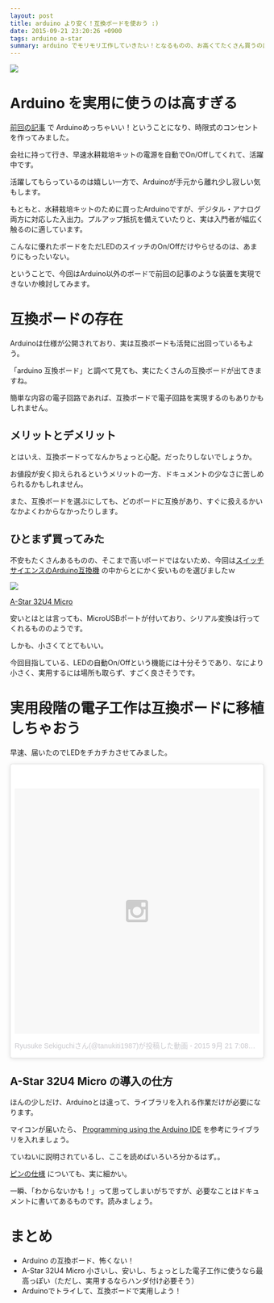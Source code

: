 ```yaml
---
layout: post
title: arduino より安く！互換ボードを使おう :)
date: 2015-09-21 23:20:26 +0900
tags: arduino a-star
summary: arduino でモリモリ工作していきたい！となるものの、お高くてたくさん買うのはちょっと。。ってなりますよね。 a-star というボードが arduino と互換性を持っており、とても安く手に入るので、今回はそのボードを使っていこうぜ！という話です。
---
```

![](
https://skim.milk200.cc/20150921_a_star/astar.jpg)

# Arduino を実用に使うのは高すぎる

[前回の記事](http://blog.tanukiti1987.com/blog/2015/09/17/arduino/) で Arduinoめっちゃいい！ということになり、時限式のコンセントを作ってみました。

会社に持って行き、早速水耕栽培キットの電源を自動でOn/Offしてくれて、活躍中です。

活躍してもらっているのは嬉しい一方で、Arduinoが手元から離れ少し寂しい気もします。

もともと、水耕栽培キットのために買ったArduinoですが、デジタル・アナログ両方に対応した入出力。プルアップ抵抗を備えていたりと、実は入門者が幅広く触るのに適しています。

こんなに優れたボードをただLEDのスイッチのOn/Offだけやらせるのは、あまりにもったいない。

ということで、今回はArduino以外のボードで前回の記事のような装置を実現できないか検討してみます。

# 互換ボードの存在

Arduinoは仕様が公開されており、実は互換ボードも活発に出回っているもよう。

「arduino 互換ボード」と調べて見ても、実にたくさんの互換ボードが出てきますね。

簡単な内容の電子回路であれば、互換ボードで電子回路を実現するのもありかもしれません。

## メリットとデメリット

とはいえ、互換ボードってなんかちょっと心配。だったりしないでしょうか。

お値段が安く抑えられるというメリットの一方、ドキュメントの少なさに苦しめられるかもしれません。

また、互換ボードを選ぶにしても、どのボードに互換があり、すぐに扱えるかいなかよくわからなかったりします。

## ひとまず買ってみた

不安もたくさんあるものの、そこまで高いボードではないため、今回は[スイッチサイエンスのArduino互換機](https://www.switch-science.com/catalog/list/41/) の中からとにかく安いものを選びましたｗ

![](https://docid81hrs3j1.cloudfront.net/contents/large/astar_32U4_1.jpg)

[A-Star 32U4 Micro](http://ssci.to/1748)

安いとはとは言っても、MicroUSBポートが付いており、シリアル変換は行ってくれるもののようです。

しかも、小さくてとてもいい。

今回目指している、LEDの自動On/Offという機能には十分そうであり、なにより小さく、実用するには場所も取らず、すごく良さそうです。

# 実用段階の電子工作は互換ボードに移植しちゃおう

早速、届いたのでLEDをチカチカさせてみました。

<div style="margin-bottom: 30px;">
<blockquote class="instagram-media" data-instgrm-version="4" style=" background:#FFF; border:0; border-radius:3px; box-shadow:0 0 1px 0 rgba(0,0,0,0.5),0 1px 10px 0 rgba(0,0,0,0.15); margin: 1px; max-width:658px; padding:0; width:99.375%; width:-webkit-calc(100% - 2px); width:calc(100% - 2px);"><div style="padding:8px;"> <div style=" background:#F8F8F8; line-height:0; margin-top:40px; padding:50.0% 0; text-align:center; width:100%;"> <div style=" background:url(data:image/png;base64,iVBORw0KGgoAAAANSUhEUgAAACwAAAAsCAMAAAApWqozAAAAGFBMVEUiIiI9PT0eHh4gIB4hIBkcHBwcHBwcHBydr+JQAAAACHRSTlMABA4YHyQsM5jtaMwAAADfSURBVDjL7ZVBEgMhCAQBAf//42xcNbpAqakcM0ftUmFAAIBE81IqBJdS3lS6zs3bIpB9WED3YYXFPmHRfT8sgyrCP1x8uEUxLMzNWElFOYCV6mHWWwMzdPEKHlhLw7NWJqkHc4uIZphavDzA2JPzUDsBZziNae2S6owH8xPmX8G7zzgKEOPUoYHvGz1TBCxMkd3kwNVbU0gKHkx+iZILf77IofhrY1nYFnB/lQPb79drWOyJVa/DAvg9B/rLB4cC+Nqgdz/TvBbBnr6GBReqn/nRmDgaQEej7WhonozjF+Y2I/fZou/qAAAAAElFTkSuQmCC); display:block; height:44px; margin:0 auto -44px; position:relative; top:-22px; width:44px;"></div></div><p style=" color:#c9c8cd; font-family:Arial,sans-serif; font-size:14px; line-height:17px; margin-bottom:0; margin-top:8px; overflow:hidden; padding:8px 0 7px; text-align:center; text-overflow:ellipsis; white-space:nowrap;"><a href="https://instagram.com/p/75Tt7ZzBJl/" style=" color:#c9c8cd; font-family:Arial,sans-serif; font-size:14px; font-style:normal; font-weight:normal; line-height:17px; text-decoration:none;" target="_top">Ryusuke Sekiguchiさん(@tanukiti1987)が投稿した動画</a> - <time style=" font-family:Arial,sans-serif; font-size:14px; line-height:17px;" datetime="2015-09-21T14:08:17+00:00">2015  9月 21 7:08午前 PDT</time></p></div></blockquote>
<script async defer src="//platform.instagram.com/en_US/embeds.js"></script>
</div>

## A-Star 32U4 Micro の導入の仕方

ほんの少しだけ、Arduinoとは違って、ライブラリを入れる作業だけが必要になります。

マイコンが届いたら、 [Programming using the Arduino IDE](https://www.pololu.com/docs/0J61/6.2) を参考にライブラリを入れましょう。

ていねいに説明されているし、ここを読めばいろいろ分かるはず。。

[ピンの仕様](https://www.pololu.com/docs/0J61/3.1) についても、実に細かい。

一瞬、「わからないかも！」って思ってしまいがちですが、必要なことはドキュメントに書いてあるものです。読みましょう。

# まとめ

- Arduino の互換ボード、怖くない！
- A-Star 32U4 Micro 小さいし、安いし、ちょっとした電子工作に使うなら最高っぽい（ただし、実用するならハンダ付け必要そう）
- Arduinoでトライして、互換ボードで実用しよう！
